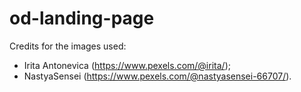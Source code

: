 # od-landing-page
Credits for the images used:

- Irita Antonevica (https://www.pexels.com/@irita/);
- NastyaSensei (https://www.pexels.com/@nastyasensei-66707/).